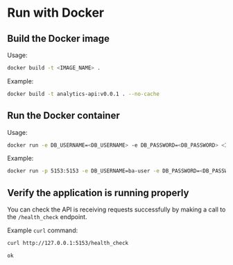 
# Run with Docker

## Build the Docker image
Usage:
```bash
docker build -t <IMAGE_NAME> .
```
Example:
```bash
docker build -t analytics-api:v0.0.1 . --no-cache
```

## Run the Docker container
Usage:
```bash
docker run -e DB_USERNAME=<DB_USERNAME> -e DB_PASSWORD=<DB_PASSWORD> <IMAGE_NAME>
```
Example:
```bash
docker run -p 5153:5153 -e DB_USERNAME=ba-user -e DB_PASSWORD=<DB_PASSWORD> -e DB_HOST=host.docker.internal -e DB_PORT=5433 -e DB_NAME=coworking-space-db analytics-api:v0.0.1
```

## Verify the application is running properly
You can check the API is receiving requests successfully by making a call to the `/health_check` endpoint.

Example `curl` command:
```bash
curl http://127.0.0.1:5153/health_check
```
```
ok
```